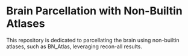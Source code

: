 # Brain Parcellation with Non-Builtin Atlases

This repository is dedicated to parcellating the brain using non-builtin atlases, such as BN_Atlas, leveraging recon-all results.
